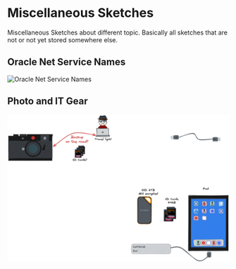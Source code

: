 # Miscellaneous Sketches

Miscellaneous Sketches about different topic. Basically all sketches that are not
or not yet stored somewhere else.

## Oracle Net Service Names

![Oracle Net Service Names](./oraclenames.png)

## Photo and IT Gear

![Photo and IT Gear](./photographie.png)
